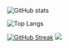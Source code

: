 ![GitHub stats](https://github-readme-stats.vercel.app/api?username=AnshulXing&show_icons=true&theme=tokyonight)

![Top Langs](https://github-readme-stats.vercel.app/api/top-langs/?username=AnshulXing&theme=tokyonight)



[![GitHub Streak](https://streak-stats.demolab.com/?user=AnshulXing&theme=great-gatsby)](https://git.io/streak-stats)
<img src="https://activity-graph.herokuapp.com/graph?username=AnshulXing&theme=react-dark&bg_color=00000000&color=037bfc&line=037bfc&point=00000000&area=true&hide_border=true">
